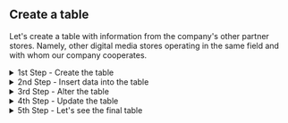 ## Create a table

Let's create a table with information from the company's other partner stores. Namely, other digital media stores operating in the same field and with whom our company cooperates.

<details>

  <summary>1st Step - Create the table </summary>
  

```
Let's first create the table and define data types for every column. 
```
Code

```ruby

CREATE TABLE Partners_data (
    Partner_ID SERIAL NOT NULL,
    Name TEXT, 
    State TEXT,
    City TEXT,
    Number_Orders INTEGER,
    Start_Operations DATE NOT NULL, 
    PRIMARY KEY (Partner_ID));

```
</details>

<details>

  <summary>2nd Step - Insert data into the table </summary>
  

```
Let's add rows with information to the already pre-establish columns according to the data type that each can bear. 
```
Code

```ruby

INSERT INTO Partners_data (name, State, City, Number_Orders, Start_Operations)
VALUES 
('Records_INC', 'Arizona', 'Yuma', 345, '1998-12-03'),
('Best Music', 'Denver', 'Colorado Springs', 567, '2002-02-23'),
('Tunes TX', 'Texas', 'Austin', 134, '2021-04-14'),
('My Music', 'Columbia', 'Charleston', 789, '1986-01-13'),
('Classic Songs', 'Alabama', 'Montgomery', 409, '2007-12-03'),
('Best Rap', 'California', 'San Diego', 203, '2022-06-07'),
('Rock&Roll Sego', 'Utah', 'Salt Lake City, 789, '2013-03-23');
```
</details>


  <details>

  <summary>3rd Step - Alter the table </summary>

```
After sending the first version of the table to the Team, they informed that it had to be changed to reflect some data that was missing. Every partner stored is specialised in a music genre, which has to be reflected in the table. It is mandatory to input this data per each partner.
```
Code

```ruby

ALTER TABLE Partners_data
ADD Genre TEXT NOT NULL 

INSERT INTO Partners_data (Genre)
VALUES
('Pop'),
('Rap'),
('Jazz'),
('Synth-pop'),
('Classic'),0
('Rap'),
('Rock&Roll');


```
</details>


  <details>

  <summary>4th Step - Update the table </summary>

```
Apparently, there was an accounting error, and the  Number_Orders for Tunes TX is incorrect, and should be 591 instead. Let's update the table
```
Code

```ruby

UPDATE Partners_data
SET Number_Orders = 591
WHERE name = 'Tunes TX'

```
</details>

 <details>

  <summary>5th Step - Let's see the final table </summary>

```
INSERT IMAGE
```

</details>
